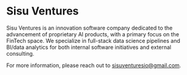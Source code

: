 # Sisu Ventures

Sisu Ventures is an innovation software company dedicated to the advancement of proprietary AI products, with a primary focus on the FinTech space. 
We specialize in full-stack data science pipelines and BI/data analytics for both internal software initiatives and external consulting.

For more information, please reach out to [sisuventuresio@gmail.com](mailto:admin@sisuventures.io).
